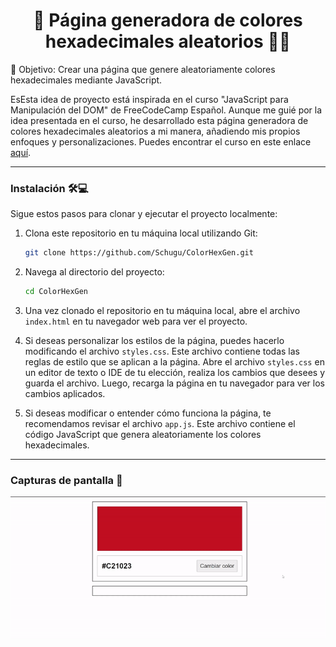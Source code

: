 <h1 align='center'>🌟 Página generadora de colores hexadecimales aleatorios 🎨🌟</h1>

🎯 Objetivo: Crear una página que genere aleatoriamente colores hexadecimales mediante JavaScript. 

EsEsta idea de proyecto está inspirada en el curso "JavaScript para Manipulación del DOM" de FreeCodeCamp Español. Aunque me guié por la idea presentada en el curso, he desarrollado esta página generadora de colores hexadecimales aleatorios a mi manera, añadiendo mis propios enfoques y personalizaciones. Puedes encontrar el curso en este enlace [aquí](https://www.youtube.com/watch?v=koiPxFFiqJ4 "Click aquí").

------------

### Instalación 🛠️💻

Sigue estos pasos para clonar y ejecutar el proyecto localmente:

1. Clona este repositorio en tu máquina local utilizando Git:

    ```bash
    git clone https://github.com/Schugu/ColorHexGen.git
    ```

2. Navega al directorio del proyecto:

    ```bash
    cd ColorHexGen
    ```

3. Una vez clonado el repositorio en tu máquina local, abre el archivo `index.html` en tu navegador web para ver el proyecto.

4. Si deseas personalizar los estilos de la página, puedes hacerlo modificando el archivo `styles.css`. Este archivo contiene todas las reglas de estilo que se aplican a la página. Abre el archivo `styles.css` en un editor de texto o IDE de tu elección, realiza los cambios que desees y guarda el archivo. Luego, recarga la página en tu navegador para ver los cambios aplicados.

5. Si deseas modificar o entender cómo funciona la página, te recomendamos revisar el archivo `app.js`. Este archivo contiene el código JavaScript que genera aleatoriamente los colores hexadecimales.

------------

### Capturas de pantalla 📸
<img src='capturaDePantalla.gif' alt='CapturaDePantalla'>

